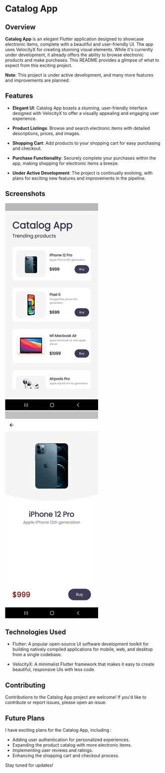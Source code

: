 # Catalog App


## Overview

**Catalog App** is an elegant Flutter application designed to showcase electronic items, complete with a beautiful and user-friendly UI. The app uses VelocityX for creating stunning visual elements. While it's currently under development, it already offers the ability to browse electronic products and make purchases. This README provides a glimpse of what to expect from this exciting project.

**Note**: This project is under active development, and many more features and improvements are planned.

## Features

- **Elegant UI**: Catalog App boasts a stunning, user-friendly interface designed with VelocityX to offer a visually appealing and engaging user experience.

- **Product Listings**: Browse and search electronic items with detailed descriptions, prices, and images.

- **Shopping Cart**: Add products to your shopping cart for easy purchasing and checkout.

- **Purchase Functionality**: Securely complete your purchases within the app, making shopping for electronic items a breeze.

- **Under Active Development**: The project is continually evolving, with plans for exciting new features and improvements in the pipeline.

## Screenshots

![Screenshot 1](https://github.com/adityalawand7/Catalog-App/blob/master/App%20Images/image1.jpg)
![Screenshot 2](https://github.com/adityalawand7/Catalog-App/blob/master/App%20Images/image2.jpg)

## Technologies Used

- Flutter: A popular open-source UI software development toolkit for building natively compiled applications for mobile, web, and desktop from a single codebase.

- VelocityX: A minimalist Flutter framework that makes it easy to create beautiful, responsive UIs with less code.

## Contributing

Contributions to the Catalog App project are welcome! If you'd like to contribute or report issues, please open an issue.

## Future Plans

I have exciting plans for the Catalog App, including :

- Adding user authentication for personalized experiences.
- Expanding the product catalog with more electronic items.
- Implementing user reviews and ratings.
- Enhancing the shopping cart and checkout process.

Stay tuned for updates!
